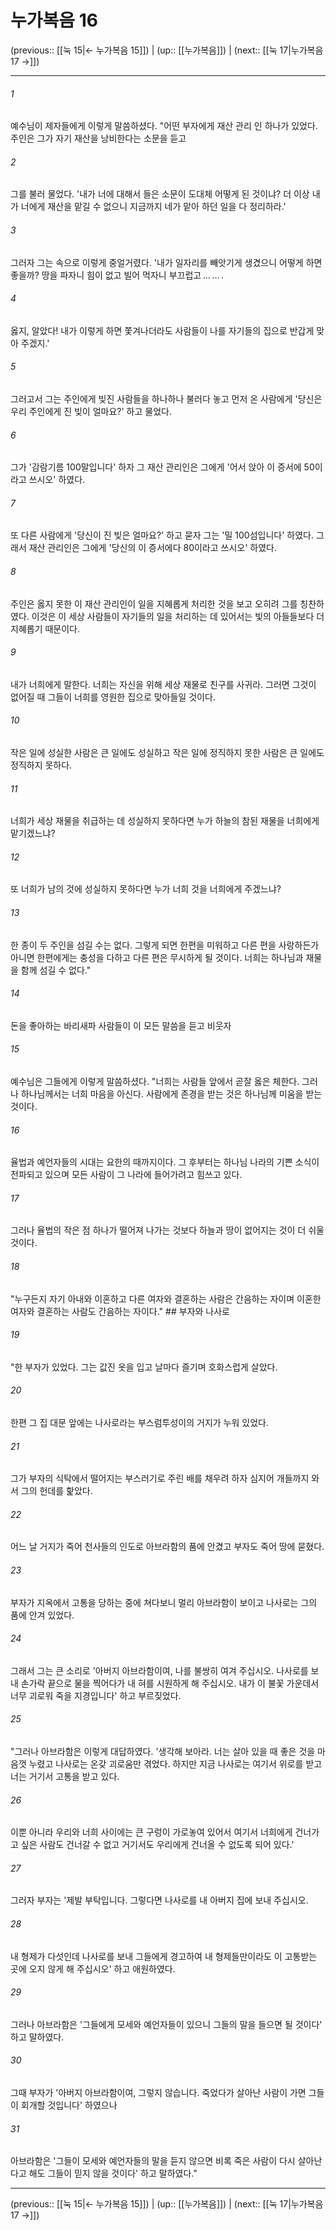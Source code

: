 # 누가복음 16

(previous:: [[눅 15|← 누가복음 15]]) | (up:: [[누가복음]]) | (next:: [[눅 17|누가복음 17 →]])

***




###### 1 

예수님이 제자들에게 이렇게 말씀하셨다. "어떤 부자에게 재산 관리 인 하나가 있었다. 주인은 그가 자기 재산을 낭비한다는 소문을 듣고 



###### 2 

그를 불러 물었다. '내가 너에 대해서 들은 소문이 도대체 어떻게 된 것이냐? 더 이상 내가 너에게 재산을 맡길 수 없으니 지금까지 네가 맡아 하던 일을 다 정리하라.' 



###### 3 

그러자 그는 속으로 이렇게 중얼거렸다. '내가 일자리를 빼앗기게 생겼으니 어떻게 하면 좋을까? 땅을 파자니 힘이 없고 빌어 먹자니 부끄럽고 … … . 



###### 4 

옳지, 알았다! 내가 이렇게 하면 쫓겨나더라도 사람들이 나를 자기들의 집으로 반갑게 맞아 주겠지.' 



###### 5 

그러고서 그는 주인에게 빚진 사람들을 하나하나 불러다 놓고 먼저 온 사람에게 '당신은 우리 주인에게 진 빚이 얼마요?' 하고 물었다. 



###### 6 

그가 '감람기름 100말입니다' 하자 그 재산 관리인은 그에게 '어서 앉아 이 증서에 50이라고 쓰시오' 하였다. 



###### 7 

또 다른 사람에게 '당신이 진 빚은 얼마요?' 하고 묻자 그는 '밀 100섬입니다' 하였다. 그래서 재산 관리인은 그에게 '당신의 이 증서에다 80이라고 쓰시오' 하였다. 



###### 8 

주인은 옳지 못한 이 재산 관리인이 일을 지혜롭게 처리한 것을 보고 오히려 그를 칭찬하였다. 이것은 이 세상 사람들이 자기들의 일을 처리하는 데 있어서는 빛의 아들들보다 더 지혜롭기 때문이다. 



###### 9 

내가 너희에게 말한다. 너희는 자신을 위해 세상 재물로 친구를 사귀라. 그러면 그것이 없어질 때 그들이 너희를 영원한 집으로 맞아들일 것이다. 



###### 10 

작은 일에 성실한 사람은 큰 일에도 성실하고 작은 일에 정직하지 못한 사람은 큰 일에도 정직하지 못하다. 



###### 11 

너희가 세상 재물을 취급하는 데 성실하지 못하다면 누가 하늘의 참된 재물을 너희에게 맡기겠느냐? 



###### 12 

또 너희가 남의 것에 성실하지 못하다면 누가 너희 것을 너희에게 주겠느냐? 



###### 13 

한 종이 두 주인을 섬길 수는 없다. 그렇게 되면 한편을 미워하고 다른 편을 사랑하든가 아니면 한편에게는 충성을 다하고 다른 편은 무시하게 될 것이다. 너희는 하나님과 재물을 함께 섬길 수 없다." 



###### 14 

돈을 좋아하는 바리새파 사람들이 이 모든 말씀을 듣고 비웃자 



###### 15 

예수님은 그들에게 이렇게 말씀하셨다. "너희는 사람들 앞에서 곧잘 옳은 체한다. 그러나 하나님께서는 너희 마음을 아신다. 사람에게 존경을 받는 것은 하나님께 미움을 받는 것이다. 



###### 16 

율법과 예언자들의 시대는 요한의 때까지이다. 그 후부터는 하나님 나라의 기쁜 소식이 전파되고 있으며 모든 사람이 그 나라에 들어가려고 힘쓰고 있다. 



###### 17 

그러나 율법의 작은 점 하나가 떨어져 나가는 것보다 하늘과 땅이 없어지는 것이 더 쉬울 것이다. 



###### 18 

"누구든지 자기 아내와 이혼하고 다른 여자와 결혼하는 사람은 간음하는 자이며 이혼한 여자와 결혼하는 사람도 간음하는 자이다." ## 부자와 나사로 



###### 19 

"한 부자가 있었다. 그는 값진 옷을 입고 날마다 즐기며 호화스럽게 살았다. 



###### 20 

한편 그 집 대문 앞에는 나사로라는 부스럼투성이의 거지가 누워 있었다. 



###### 21 

그가 부자의 식탁에서 떨어지는 부스러기로 주린 배를 채우려 하자 심지어 개들까지 와서 그의 헌데를 핥았다. 



###### 22 

어느 날 거지가 죽어 천사들의 인도로 아브라함의 품에 안겼고 부자도 죽어 땅에 묻혔다. 



###### 23 

부자가 지옥에서 고통을 당하는 중에 쳐다보니 멀리 아브라함이 보이고 나사로는 그의 품에 안겨 있었다. 



###### 24 

그래서 그는 큰 소리로 '아버지 아브라함이여, 나를 불쌍히 여겨 주십시오. 나사로를 보내 손가락 끝으로 물을 찍어다가 내 혀를 시원하게 해 주십시오. 내가 이 불꽃 가운데서 너무 괴로워 죽을 지경입니다' 하고 부르짖었다. 



###### 25 

"그러나 아브라함은 이렇게 대답하였다. '생각해 보아라. 너는 살아 있을 때 좋은 것을 마음껏 누렸고 나사로는 온갖 괴로움만 겪었다. 하지만 지금 나사로는 여기서 위로를 받고 너는 거기서 고통을 받고 있다. 



###### 26 

이뿐 아니라 우리와 너희 사이에는 큰 구렁이 가로놓여 있어서 여기서 너희에게 건너가고 싶은 사람도 건너갈 수 없고 거기서도 우리에게 건너올 수 없도록 되어 있다.' 



###### 27 

그러자 부자는 '제발 부탁입니다. 그렇다면 나사로를 내 아버지 집에 보내 주십시오. 



###### 28 

내 형제가 다섯인데 나사로를 보내 그들에게 경고하여 내 형제들만이라도 이 고통받는 곳에 오지 않게 해 주십시오' 하고 애원하였다. 



###### 29 

그러나 아브라함은 '그들에게 모세와 예언자들이 있으니 그들의 말을 들으면 될 것이다' 하고 말하였다. 



###### 30 

그때 부자가 '아버지 아브라함이여, 그렇지 않습니다. 죽었다가 살아난 사람이 가면 그들이 회개할 것입니다' 하였으나 



###### 31 

아브라함은 '그들이 모세와 예언자들의 말을 듣지 않으면 비록 죽은 사람이 다시 살아난다고 해도 그들이 믿지 않을 것이다' 하고 말하였다."

***

(previous:: [[눅 15|← 누가복음 15]]) | (up:: [[누가복음]]) | (next:: [[눅 17|누가복음 17 →]])
